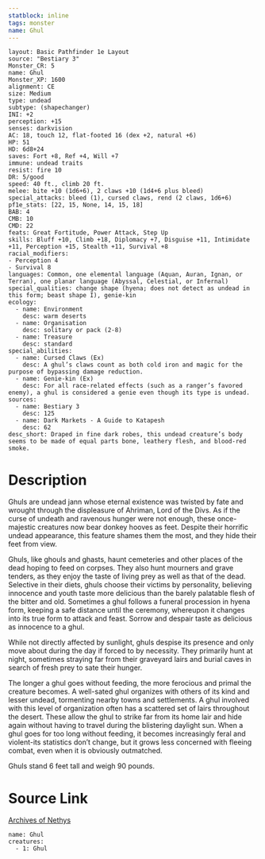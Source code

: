 ```yaml
---
statblock: inline
tags: monster
name: Ghul
---
```

```statblock
layout: Basic Pathfinder 1e Layout
source: "Bestiary 3"
Monster_CR: 5
name: Ghul
Monster_XP: 1600
alignment: CE
size: Medium
type: undead
subtype: (shapechanger)
INI: +2
perception: +15
senses: darkvision
AC: 18, touch 12, flat-footed 16 (dex +2, natural +6)
HP: 51
HD: 6d8+24
saves: Fort +8, Ref +4, Will +7
immune: undead traits
resist: fire 10
DR: 5/good
speed: 40 ft., climb 20 ft.
melee: bite +10 (1d6+6), 2 claws +10 (1d4+6 plus bleed)
special_attacks: bleed (1), cursed claws, rend (2 claws, 1d6+6)
pf1e_stats: [22, 15, None, 14, 15, 18]
BAB: 4
CMB: 10
CMD: 22
feats: Great Fortitude, Power Attack, Step Up
skills: Bluff +10, Climb +18, Diplomacy +7, Disguise +11, Intimidate +11, Perception +15, Stealth +11, Survival +8
racial_modifiers:
- Perception 4
- Survival 8
languages: Common, one elemental language (Aquan, Auran, Ignan, or Terran), one planar language (Abyssal, Celestial, or Infernal)
special_qualities: change shape (hyena; does not detect as undead in this form; beast shape I), genie-kin
ecology:
  - name: Environment
    desc: warm deserts
  - name: Organisation
    desc: solitary or pack (2-8)
  - name: Treasure
    desc: standard
special_abilities:
  - name: Cursed Claws (Ex)
    desc: A ghul’s claws count as both cold iron and magic for the purpose of bypassing damage reduction.
  - name: Genie-kin (Ex)
    desc: For all race-related effects (such as a ranger’s favored enemy), a ghul is considered a genie even though its type is undead.
sources:
  - name: Bestiary 3
    desc: 125
  - name: Dark Markets - A Guide to Katapesh
    desc: 62
desc_short: Draped in fine dark robes, this undead creature’s body seems to be made of equal parts bone, leathery flesh, and blood-red smoke.
```
# Description
Ghuls are undead jann whose eternal existence was twisted by fate and wrought through the displeasure of Ahriman, Lord of the Divs. As if the curse of undeath and ravenous hunger were not enough, these once-majestic creatures now bear donkey hooves as feet. Despite their horrific undead appearance, this feature shames them the most, and they hide their feet from view.

Ghuls, like ghouls and ghasts, haunt cemeteries and other places of the dead hoping to feed on corpses. They also hunt mourners and grave tenders, as they enjoy the taste of living prey as well as that of the dead. Selective in their diets, ghuls choose their victims by personality, believing innocence and youth taste more delicious than the barely palatable flesh of the bitter and old. Sometimes a ghul follows a funeral procession in hyena form, keeping a safe distance until the ceremony, whereupon it changes into its true form to attack and feast. Sorrow and despair taste as delicious as innocence to a ghul.

While not directly affected by sunlight, ghuls despise its presence and only move about during the day if forced to by necessity. They primarily hunt at night, sometimes straying far from their graveyard lairs and burial caves in search of fresh prey to sate their hunger.

The longer a ghul goes without feeding, the more ferocious and primal the creature becomes. A well-sated ghul organizes with others of its kind and lesser undead, tormenting nearby towns and settlements. A ghul involved with this level of organization often has a scattered set of lairs throughout the desert. These allow the ghul to strike far from its home lair and hide again without having to travel during the blistering daylight sun. When a ghul goes for too long without feeding, it becomes increasingly feral and violent-its statistics don’t change, but it grows less concerned with fleeing combat, even when it is obviously outmatched.

Ghuls stand 6 feet tall and weigh 90 pounds.
# Source Link
[Archives of Nethys](https://aonprd.com/MonsterDisplay.aspx?ItemName=Ghul)
```encounter-table
name: Ghul
creatures:
  - 1: Ghul
```
